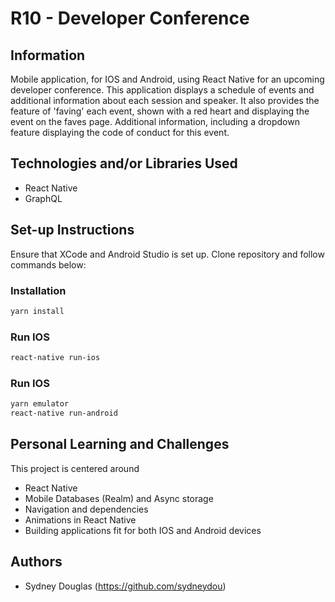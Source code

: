 # R10 - Developer Conference

## Information

Mobile application, for IOS and Android, using React Native for an upcoming developer conference. This application displays a schedule of events and additional information about each session and speaker. It also provides the feature of 'faving' each event, shown with a red heart and displaying the event on the faves page. Additional information, including a dropdown feature displaying the code of conduct for this event.

<!-- ## Screenshots -->

<!--
![alt text](public/vending.png) -->

## Technologies and/or Libraries Used

- React Native
- GraphQL

## Set-up Instructions

Ensure that XCode and Android Studio is set up.
Clone repository and follow commands below:

### Installation

```bash
yarn install
```

### Run IOS

```bash
react-native run-ios
```

### Run IOS

```bash
yarn emulator
react-native run-android
```

## Personal Learning and Challenges

This project is centered around

- React Native
- Mobile Databases (Realm) and Async storage
- Navigation and dependencies
- Animations in React Native
- Building applications fit for both IOS and Android devices

## Authors

- Sydney Douglas (https://github.com/sydneydou)
